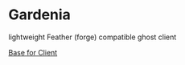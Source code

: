 # Gardenia
lightweight Feather (forge) compatible ghost client

[Base for Client](https://github.com/Kopamed/Galacticc)
